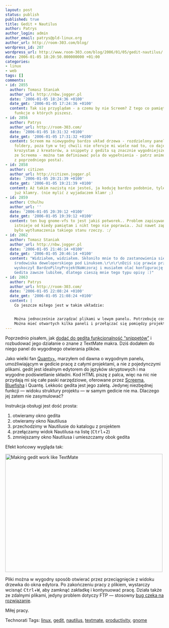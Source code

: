 ```yaml
---
layout: post
status: publish
published: true
title: Gedit + Nautilus
author: Patrys
author_login: admin
author_email: patrys@pld-linux.org
author_url: http://room-303.com/blog/
wordpress_id: 207
wordpress_url: http://www.room-303.com/blog/2006/01/05/gedit-nautilus/
date: 2006-01-05 18:20:50.000000000 +01:00
categories:
- linux
- web
tags: []
comments:
- id: 2855
  author: Tomasz Staniak
  author_url: http://nbw.jogger.pl
  date: '2006-01-05 18:24:36 +0100'
  date_gmt: '2006-01-05 17:24:36 +0100'
  content: Tak się przyglądam - a czemu by nie Screem? Z tego co pamiętam ma wszystkie
    funkcje o których piszesz.
- id: 2856
  author: Patrys
  author_url: http://room-303.com/
  date: '2006-01-05 18:31:32 +0100'
  date_gmt: '2006-01-05 17:31:32 +0100'
  content: Screem ma niewygodny bardzo układ drzewa - rozdzielony panel na pliki i
    foldery, poza tym w tej chwili nie oferuje mi wiele nad to, co daje gedit (nie
    krozystam z kreatorów, a snippety z gedita są znacznie wygodniejsze, niż makra
    ze Screema - można tam definiować pola do wypełnienia - patrz animowany screengrab
    z poprzedniego posta).
- id: 2858
  author: citizen
  author_url: http://citizen.jogger.pl
  date: '2006-01-05 20:21:39 +0100'
  date_gmt: '2006-01-05 19:21:39 +0100'
  content: Aż takim nazistą nie jesteś, ja koduję bardzo podobnie, tyle że wcinam
    już klamry. (nie mylić z wyjadaczem klamr ;)
- id: 2859
  author: Cthulhu
  author_url: ''
  date: '2006-01-05 20:39:12 +0100'
  date_gmt: '2006-01-05 19:39:12 +0100'
  content: ten bug gnome-vfs to jest jakiś potworek.. Problem zapisywania na ftpie
    istnieje od kiedy pamiętam i nikt tego nie poprawia.. Już nawet zapomniałem jakie
    było wytłumaczenia takiego stanu rzeczy. :/
- id: 2862
  author: Tomasz Staniak
  author_url: http://nbw.jogger.pl
  date: '2006-01-05 21:46:14 +0100'
  date_gmt: '2006-01-05 20:46:14 +0100'
  content: "Widziałem, widziałem. Skłoniło mnie to do zastanowienia się nad konfiguracją
    środowiska deweloperskiego pod Linuksem.\r\n\r\nDziś się prawie przesiadłem, ale
    wyskoczył BardzoPilnyProjektNaWczoraj i musiałem olać konfigurację wszystkiego.\r\n\r\nA
    Gedita zawsze lubiłem, dlatego cieszą mnie tego typu opisy :)"
- id: 2863
  author: Patrys
  author_url: http://room-303.com/
  date: '2006-01-05 22:08:24 +0100'
  date_gmt: '2006-01-05 21:08:24 +0100'
  content: |
    Co jeszcze miłego jest w takim układzie:


    Można jednocześnie zarządzać plikami w lewym panelu. Potrzebuję coś skopiować na szybko? Ctrl C, Ctrl V
    Można mieć otwartych kilka paneli i przełączać się pomiędzy projektami. Często w biurze pracuję jednocześnie przy kilku-kilkunastu projektach
---
```

<p>Poprzednio pisałem, jak <a href="http://www.room-303.com/blog/2006/01/04/gedit-snippets/">dodać do gedita funkcjonalność <q>snippetów</q></a> i rozbudować jego działanie o znane z TextMate makra. Dziś dodałem do niego panel do wygodnego otwierania plików.</p>

<p>Jako wielki fan <a href="http://quanta.kdewebdev.org/">Quanty+</a>, marzyłem od dawna o wygodnym panelu, umożliwiającym w gedicie pracę z całymi projektami, a nie z pojedynczymi plikami. gedit jest idealnym edytorem do języków skryptowych i ma wygodne podświetlanie składni. Kod <abbr>HTML</abbr> piszę z palca, więc na nic nie przydają mi się całe paski narzędziowe, oferowane przez <a href="http://screem.org/">Screema</a>, <a href="http://bluefish.openoffice.nl/">Bluefisha</a> i Quantę. Lekkośc gedita jest jego zaletą. Jedynej niezbędnej funkcji — widoku struktury projektu — w samym gedicie nie ma. Dlaczego jej zatem nie zasymulować?</p>

<p>Instrukcja obsługi jest dość prosta:</p>

<ol>
<li>otwieramy okno gedita</li>
<li>otwieramy okno Nautilusa</li>
<li>przechodzimy w Nautilusie do katalogu z projektem</li>
<li>przełączamy widok Nautilusa na listę (<kbd>Ctrl</kbd>+<kbd>2</kbd>)</li>
<li>zmniejszamy okno Nautilusa i umieszczamy obok gedita</li>
</ol>

<p>Efekt końcowy wygląda tak:</p>

<p class="strip"><a href="http://www.flickr.com/photos/90175672@N00/82570335/" title="Photo Sharing"><img src="http://static.flickr.com/38/82570335_fe9f781906.jpg" alt="Making gedit work like TextMate" height="375" width="500" /></a></p>

<p>Pliki można w wygodny sposób otwierać przez przeciągnięcie z widoku drzewka do okna edytora. Po zakończeniu pracy z plikiem, wystarczy wcisnąć <kbd>Ctrl</kbd>+<kbd>W</kbd>, aby zamknąć zakładkę i kontynuować pracę. Działa także ze zdalnymi plikami, jedyny problem dotyczy <abbr>FTP</abbr> — stosowny <a href="http://bugzilla.gnome.org/show_bug.cgi?id=110191">bug czeka na rozwiązanie</a>.</p>

<p>Miłej pracy.</p>

Technorati Tags: <a href="http://technorati.com/tag/linux" rel="tag">linux</a>, <a href="http://technorati.com/tag/gedit" rel="tag">gedit</a>, <a href="http://technorati.com/tag/nautilus" rel="tag">nautilus</a>, <a href="http://technorati.com/tag/textmate" rel="tag">textmate</a>, <a href="http://technorati.com/tag/productivity" rel="tag">productivity</a>, <a href="http://technorati.com/tag/gnome" rel="tag">gnome</a>
